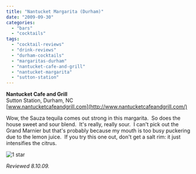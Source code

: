 ```yaml
---
title: "Nantucket Margarita (Durham)"
date: "2009-09-30"
categories:
  - "bars"
  - "cocktails"
tags:
  - "cocktail-reviews"
  - "drink-reviews"
  - "durham-cocktails"
  - "margaritas-durham"
  - "nantucket-cafe-and-grill"
  - "nantucket-margarita"
  - "sutton-station"
---
```


**Nantucket Cafe and Grill**\
Sutton Station, Durham, NC\
[www.nantucketcafeandgrill.com](http://www.nantucketcafeandgrill.com/)

Wow, the Sauza tequila comes out strong in this margarita.  So does the house sweet and sour blend.  It's really, really sour.  I can't pick out the Grand Marnier but that's probably because my mouth is too busy puckering due to the lemon juice.  If you try this one out, don't get a salt rim: it just intensifies the citrus.




<div class="caption">

![1 star](http://s3.amazonaws.com/thegourmez-wpmedia/2009/04/rating_olive1.gif "rating_olive1")</div>


_Reviewed 8.10.09._
